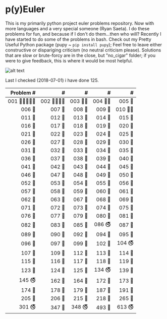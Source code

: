 # p(y)Euler

This is my primarily python project euler problems repository.
Now with more languages and a very special someone (Ryan Saeta).
I do these problems for fun, and because if I don't do them...then who will?
Recently I have started to do some of the problems in bash. 
Check out my Pretty Useful Python package (pupy ~ `pip install pupy`);
Feel free to leave either constructive or dispariging criticism 
(no neutral criticism please). 
Solutions that are slow or brute-forcy are in the close, but "no_cigar" folder;
if you were to give feedback, this is where it would be most helpful.

![alt text](https://projecteuler.net/profile/rubinj.png)

Last I checked (2018-07-01) i have done 125.

| Problem # | # | # | # | # |
| ---: | ---: | ---: | ---: | ---: |
|001 :vertical_traffic_light::vertical_traffic_light::snake::shell::ocean:|002 :shell::snake::ocean::vertical_traffic_light:|003 :snake::ocean:|004 :snake::ocean:|005 :snake:|
|006 :snake:|007 :snake:|008 :snake:|009 :snake:|010 :snake::ocean:|
|011 :snake:|012 :snake:|013 :snake:|014 :snake:|015 :snake:|
|016 :snake:|017 :snake:|018 :snake:|019 :snake:|020 :snake:|
|021 :snake:|022 :snake:|023 :snake:|024 :snake:|025 :snake:|
|026 :snake:|027 :snake:|028 :snake:|029 :snake:|030 :snake:|
|031 :snake:|032 :snake:|033 :snake:|034 :snake:|035 :snake:|
|036 :snake:|037 :snake:|038 :snake:|039 :snake:|040 :snake:|
|041 :snake:|042 :snake:|043 :snake:|044 :snake:|045 :snake:|
|046 :snake:|047 :snake:|048 :snake:|049 :snake:|050 :snake:|
|052 :snake:|053 :snake:|054 :snake:|055 :snake:|056 :snake:|
|057 :snake:|058 :snake:|059 :snake:|060 :snake:|061 :snake:|
|062 :snake:|063 :snake:|067 :snake:|068 :snake:|069 :snake:|
|071 :snake:|072 :snake:|073 :snake:|074 :snake:|075 :snake:|
|076 :snake:|077 :snake:|079 :snake:|080 :snake:|081 :snake:|
|082 :snake:|083 :snake:|085 :snake:|086 :no_smoking:|087 :snake:|
|089 :snake:|090 :snake:|092 :snake:|094 :snake:|095 :snake:|
|096 :snake:|097 :snake:|099 :snake:|102 :snake:|104 :no_smoking:|
|107 :snake:|109 :snake:|112 :snake:|113 :snake:|114 :snake:|
|115 :snake:|116 :snake:|117 :snake:|118 :snake:|119 :snake:|
|123 :snake:|124 :snake:|125 :snake:|134 :no_smoking:|139 :snake:|
|145 :no_smoking:|162 :snake:|164 :snake:|172 :snake:|173 :snake:|
|174 :snake:|178 :snake:|179 :snake:|187 :snake:|191 :snake:|
|205 :snake:|206 :snake:|215 :snake:|218 :snake:|265 :snake:|
|301 :no_smoking:|347 :snake:|348 :no_smoking:|493 :snake:|613 :no_smoking:|
